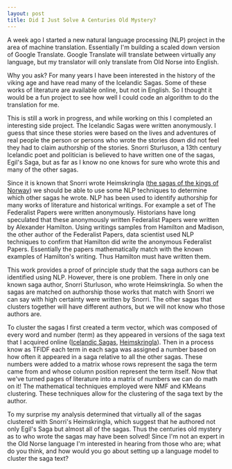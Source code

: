 ```yaml
---
layout: post
title: Did I Just Solve A Centuries Old Mystery?
---
```

A week ago I started a new natural language processing (NLP) project in the area of machine translation.  Essentially I'm building a scaled down version of Google Translate.  Google Translate will translate between virtually any language, but my translator will only translate from Old Norse into English.

Why you ask?  For many years I have been interested in the history of the viking age and have read many of the Icelandic Sagas.  Some of these works of literature are available online, but not in English.  So I thought it would be a fun project to see how well I could code an algorithm to do the translation for me.

This is still a work in progress, and while working on this I completed an interesting side project.  The Icelandic Sagas were written anonymously.  I guess that since these stories were based on the lives and adventures of real people the person or persons who wrote the stories down did not feel they had to claim authorship of the stories.  Snorri Sturluson, a 13th century Icelandic poet and politician is believed to have written one of the sagas, Egil's Saga, but as far as I know no one knows for sure who wrote this and many of the other sagas.    

Since it is known that Snorri wrote Heimskringla ([the sagas of the kings of Norway](https://en.wikipedia.org/wiki/Heimskringla)) we should be able to use some NLP techniques to determine which other sagas he wrote.  NLP has been used to identify authorship for many works of literature and historical writings.  For example a set of The Federalist Papers were written anonymously.  Historians have long speculated that these anonymously written Federalist Papers were written by Alexander Hamilton.  Using writings samples from Hamilton and Madison, the other author of the Federalist Papers, data scientist used NLP techniques to confirm that Hamilton did write the anonymous Federalist Papers.  Essentially the papers mathematically match with the known examples of Hamilton's writing.  Thus Hamilton must have written them.

This work provides a proof of principle study that the saga authors can be identified using NLP.  However, there is one problem.  There in only one known saga author, Snorri Sturluson, who wrote Heimskringla.  So when the sagas are matched on authorship those works that match with Snorri we can say with high certainty were written by Snorri.  The other sagas that clusters together will have different authors, but we will not know who those authors are.

To cluster the sagas I first created a term vector, which was composed of every word and number (term) as they appeared in versions of the saga text that I acquired online ([Icelandic Sagas](http://www.sagadb.org/), [Heimskringla](https://www.snerpa.is/net/snorri/heimskri.htm)).  Then in a process know as TFIDF each term in each saga was assigned a number based on how often it appeared in a saga relative to all the other sagas.  These numbers were added to a matrix whose rows represent the saga the term came from and whose column position represent the term itself.  Now that we've turned pages of literature into a matrix of numbers  we can do math on it!  The mathematical techniques employed were NMF and KMeans clustering.  These techniques allow for the clustering of the saga text by the author.

To my surprise my analysis determined that virtually all of the sagas clustered with Snorri's Heimskringla, which suggest that he authored not only Egil's Saga but almost all of the sagas.  Thus the centuries old mystery as to who wrote the sagas may have been solved!  Since I'm not an expert in the Old Norse language I'm interested in hearing from those who are; what do you think, and how would you go about setting up a language model to cluster the saga text?  
